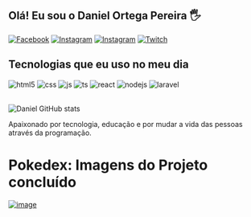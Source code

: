## Olá! Eu sou o Daniel Ortega Pereira   🖐️

[![Facebook](https://img.shields.io/badge/Facebook-1877F2?style=for-the-badge&logo=facebook&logoColor=white)](https://www.facebook.com/profile.php?id=100093674347990&locale=pt_BR)
[![Instagram](https://img.shields.io/badge/LinkedIn-0077B5?style=for-the-badge&logo=linkedin&logoColor=white)](https://www.linkedin.com/in/daniel-ortega-pereira-59b41531/)
[![Instagram](https://img.shields.io/badge/Instagram-E4405F?style=for-the-badge&logo=instagram&logoColor=white)](https://instagram.com/dnlortega)
[![Twitch](https://img.shields.io/badge/Twitch-9146FF?style=for-the-badge&logo=twitch&logoColor=white)](https://twitch.tv/aoshi_tv)

## Tecnologias que eu uso no meu dia

<div style="display: inline_block">
  <img align="center" alt="html5" src="https://img.shields.io/badge/HTML5-E34F26?style=for-the-badge&logo=html5&logoColor=white" />
  <img align="center" alt="css" src="https://img.shields.io/badge/CSS3-1572B6?style=for-the-badge&logo=css3&logoColor=white" />
  <img align="center" alt="js" src="https://img.shields.io/badge/JavaScript-F7DF1E?style=for-the-badge&logo=javascript&logoColor=black" />
  <img align="center" alt="ts" src="https://img.shields.io/badge/TypeScript-007ACC?style=for-the-badge&logo=typescript&logoColor=white" />
  <img align="center" alt="react" src="https://img.shields.io/badge/React-20232A?style=for-the-badge&logo=react&logoColor=61DAFB" />
  <img align="center" alt="nodejs" src="https://img.shields.io/badge/Node.js-43853D?style=for-the-badge&logo=node.js&logoColor=white" />
  <img align="center" alt="laravel" src="https://img.shields.io/badge/laravel-43853D?style=for-the-badge&logo=laravel&logoColor=white" />
</div><br/>

![Daniel GitHub stats](https://github-readme-stats.vercel.app/api?username=dnlortega&show_icons=true&theme=dracula)

Apaixonado por tecnologia, educação e por mudar a vida das pessoas através da programação.


# Pokedex: Imagens do Projeto concluído

[![image](https://user-images.githubusercontent.com/84812552/233459737-46aa426a-7c0a-439c-8ebc-b0a6ca89ba01.png)](https://dnlortega.github.io/Pokedex/)
